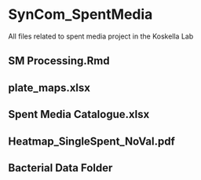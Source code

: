 # SynCom_SpentMedia
All files related to spent media project in the Koskella Lab

## SM Processing.Rmd

## plate_maps.xlsx

## Spent Media Catalogue.xlsx

## Heatmap_SingleSpent_NoVal.pdf

## Bacterial Data Folder
